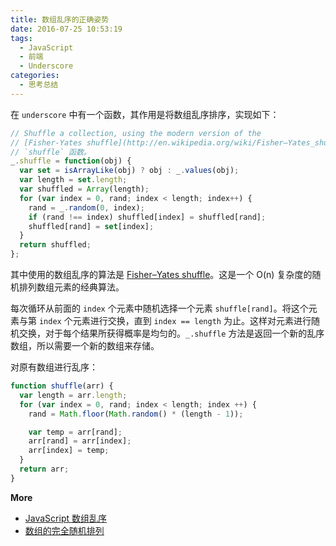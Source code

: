 ```yaml
---
title: 数组乱序的正确姿势
date: 2016-07-25 10:53:19
tags: 
  - JavaScript
  - 前端
  - Underscore
categories: 
  - 思考总结
---
```


在 `underscore` 中有一个函数，其作用是将数组乱序排序，实现如下：

``` js
// Shuffle a collection, using the modern version of the
// [Fisher-Yates shuffle](http://en.wikipedia.org/wiki/Fisher–Yates_shuffle).
// `shuffle` 函数。
_.shuffle = function(obj) {
  var set = isArrayLike(obj) ? obj : _.values(obj);
  var length = set.length;
  var shuffled = Array(length);
  for (var index = 0, rand; index < length; index++) {
    rand = _.random(0, index);
    if (rand !== index) shuffled[index] = shuffled[rand];
    shuffled[rand] = set[index];
  }
  return shuffled;
};
```
<!--more-->

其中使用的数组乱序的算法是 [Fisher–Yates shuffle](https://en.wikipedia.org/wiki/Fisher%E2%80%93Yates_shuffle)。这是一个 O(n) 复杂度的随机排列数组元素的经典算法。

每次循环从前面的 `index` 个元素中随机选择一个元素 `shuffle[rand]`。将这个元素与第 `index` 个元素进行交换，直到 `index == length` 为止。这样对元素进行随机交换，对于每个结果所获得概率是均匀的。`_.shuffle` 方法是返回一个新的乱序数组，所以需要一个新的数组来存储。

对原有数组进行乱序：

``` js
function shuffle(arr) {
  var length = arr.length;
  for (var index = 0, rand; index < length; index ++) {
    rand = Math.floor(Math.random() * (length - 1));

    var temp = arr[rand];
    arr[rand] = arr[index];
    arr[index] = temp;
  }
  return arr;
}
```

**More**
- [JavaScript 数组乱序](https://github.com/hanzichi/underscore-analysis/issues/15)
- [数组的完全随机排列](https://www.h5jun.com/post/array-shuffle.html)